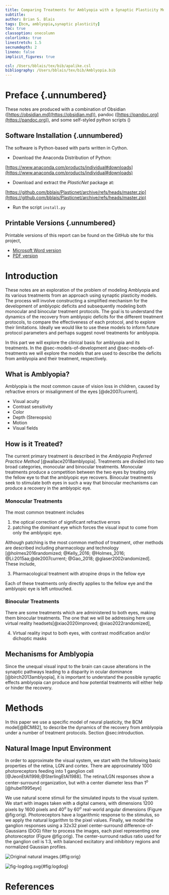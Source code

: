 ```yaml
---
title: Comparing Treatments for Amblyopia with a Synaptic Plasticity Model
subtitle: 
author: Brian S. Blais
tags: [bcm, amblyopia,synaptic plasticity]
toc: true
classoption: onecolumn
colorlinks: true
linestretch: 1.5
secnumdepth: 2
lineno: false
implicit_figures: true

csl: /Users/bblais/tex/bib/apalike.csl
bibliography: /Users/bblais/tex/bib/Amblyopia.bib
---
```


# Preface {.unnumbered}

These notes are produced with a combination of Obsidian ([https://obsidian.md](https://obsidian.md)), pandoc ([https://pandoc.org](https://pandoc.org)), and some self-styled python scripts ()

## Software Installation {.unnumbered}

The software is Python-based with parts written in Cython.  

- Download the Anaconda Distribution of Python: 

[https://www.anaconda.com/products/individual#downloads](https://www.anaconda.com/products/individual#downloads)  

- Download and extract the *PlasticNet* package at: 

[https://github.com/bblais/Plasticnet/archive/refs/heads/master.zip](https://github.com/bblais/Plasticnet/archive/refs/heads/master.zip)

- Run the script `install.py`

## Printable Versions {.unnumbered}

Printable versions of this report can be found on the GitHub site for this project,

- [Microsoft Word version]()
- [PDF version]()

# Introduction

These notes are an exploration of the problem of modeling Amblyopia and its various treatments from an approach using synaptic plasticity models. The process will involve constructing a simplified mechanism for the development of amblyopic deficits and subsequently modeling both monocular and binocular treatment protocols. The goal is to understand the dynamics of the recovery from amblyopic deficits for the different treatment protocols, to compare the effectiveness of each protocol, and to explore their limitations. Ideally we would like to use these models to inform future protocol parameters and perhaps suggest novel treatments for amblyopia.

In this part we will explore the clinical basis for amblyopia and its treatments. In the @sec-models-of-development and @sec-models-of-treatments we will explore the models that are used to describe the deficits from amblyopia and their treatment, respectively.

## What is Amblyopia?

Amblyopia is the most common cause of vision loss in children, caused by refractive errors or misalignment of the eyes [@de2007current].   


- Visual acuity
- Contrast sensitivity
- Color
- Depth (Stereopsis)
- Motion
- Visual fields 

## How is it Treated?

The current primary treatment is described in the *Amblyopia Preferred Practice Method* [@wallace2018amblyopia]. Treatments are divided into two broad categories, monocular and binocular treatments. Monocular treatments produce a competition between the two eyes by treating only the fellow eye to that the amblyopic eye recovers.  Binocular treatments seek to stimulate both eyes in such a way that binocular mechanisms can produce a recovery in the amblyopic eye.

### Monocular Treatments

The most common treatment includes 

1. the optical correction of significant refractive errors 
2. patching the dominant eye which forces the visual input to come from only the amblyopic eye. 

Although patching is the most common method of treatment, other methods are described including pharmacology and technology [@holmes2016randomized; @Kelly_2016; @Holmes_2016; @Li:2015aa;@de2007current; @Gao_2018;  @glaser2002randomized]. These include,

3. Pharmacological treatment with atropine drops in the fellow eye

Each of these treatments only directly applies to the fellow eye and the amblyopic eye is left untouched. 

### Binocular Treatments

There are some treatments which are administered to both eyes, making them binocular treatments.  The one that we will be addressing here use virtual reality headsets[@xiao2020improved; @xiao2022randomized],

4. Virtual reality input to both eyes, with contrast modification and/or  dichoptic masks

## Mechanisms for Amblyopia

Since the unequal visual input to the brain can cause alterations in the synaptic pathways leading to a disparity in ocular dominance [@birch2013amblyopia], it is important to understand the possible synaptic effects amblyopia can produce and how potential treatments will either help or hinder the recovery.  


# Methods

In this paper we use a specific model of neural plasticity, the BCM model[@BCM82], to describe the dynamics of the recovery from amblyopia under a number of treatment protocols.  Section @sec:introduction.

## Natural Image Input Environment

In order to approximate the visual system, we start with the following basic properties of the retina, LGN and cortex. There are approximately 1000 photoreceptors feeding into 1 ganglion cell [@JeonEtAl1998;@SterlingEtAl1988]. The retina/LGN responses show a center-surround organization, but with a center diameter less than 1$^o$ [@hubel1995eye]

We use natural scene stimuli for the simulated inputs to the visual system. We start with images taken with a digital camera, with dimensions 1200 pixels by 1600 pixels and 40$^o$ by 60$^o$ real-world angular dimensions (Figure @fig:orig). Photoreceptors have a logarithmic response to the stimulus, so we apply the natural logarithm to the pixel values.  Finally, we model the ganglion responses using a 32x32 pixel center-surround difference-of-Gaussians (DOG) filter to process the images, each pixel representing one photoreceptor (Figure @fig:orig). The center-surround radius ratio used for the ganglion cell is 1:3, with balanced excitatory and inhibitory regions and normalized Gaussian profiles. 

![ Original natural images.](/Users/bblais/Documents/Git/Amblyopia-Simulation/Manuscript/resources/fig-orig.svg){#fig:orig}



![fig-logdog.svg](/Users/bblais/Documents/Git/Amblyopia-Simulation/Manuscript/resources/fig-logdog.svg){#fig:logdog}


# References




